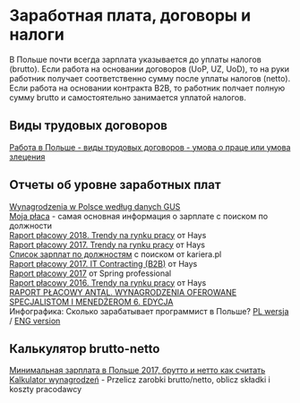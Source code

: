 # Заработная плата, договоры и налоги

В Польше почти всегда зарплата указывается до уплаты налогов (brutto). 
Если работа на основании договоров (UoP, UZ, UoD), то на руки работник получает соответственно сумму после уплаты налогов (netto). Если работа на основании контракта B2B, то работник полчает полную сумму brutto и самостоятельно занимается уплатой налогов.

## Виды трудовых договоров

[Работа в Польше - виды трудовых договоров - умова о праце или умова злецения](https://www.rupoland.com/documents/visa/79-umowa-o-prace)  

## Отчеты об уровне заработных плат

[Wynagrodzenia w Polsce według danych GUS](https://wynagrodzenia.pl/gus)  
[Moja płaca](https://wynagrodzenia.pl/moja-placa) - самая основная информация о зарплате с поиском по должности  
[Raport płacowy 2018. Trendy na rynku pracy](https://www.hays.pl/cs/groups/hays_common/documents/digitalasset/hays_2078590.pdf) от Hays  
[Raport płacowy 2017. Trendy na rynku pracy](https://www.hays.pl/cs/groups/hays_common/documents/digitalasset/hays_1820967.pdf) от Hays  
[Список зарплат по должностям](https://www.kariera.pl/wynagrodzenia/) с поиском от kariera.pl  
[Raport płacowy 2017. IT Contracting (B2B)](https://reaktor.pwn.pl/wp-content/uploads/2016/12/Raport-p%C5%82acowy-Hays-ITC_20172017_IT.pdf) от Hays  
[Raport płacowy 2017](https://www.slideshare.net/jakubtabor/raport-spring-2017pl108) от Spring professional  
[Raport płacowy 2016. Trendy na rynku pracy](http://www.hrtrendy.pl/wp-content/uploads/2016/01/Raport_-placowy_2016_v3.pdf) от Hays  
[RAPORT PŁACOWY ANTAL. WYNAGRODZENIA OFEROWANE SPECJALISTOM I MENEDŻEROM 6. EDYCJA](http://bpcc.org.pl/uploads/ckeditor/attachments/11814/Antal_Salary_Report_2016.pdf)  
Инфографика: Сколько зарабатывает программист в Польше? [PL wersja](https://nofluffjobs.com/blog/wp-content/uploads/delightful-downloads/2017/12/INFOGRAFIKA_2017.png) / [ENG version](https://nofluffjobs.com/blog/wp-content/uploads/2017/12/INFOGRAFIKA_Zarobki-w-IT_Szpak-Anna_eng-01-min-1.jpg)

## Калькулятор brutto-netto

[Минимальная зарплата в Польше 2017, брутто и нетто как считать](https://www.rupoland.com/finances/business/59-zarplata2017)  
[Kalkulator wynagrodzeń](https://wynagrodzenia.pl/kalkulator-wynagrodzen) - Przelicz zarobki brutto/netto, oblicz składki i koszty pracodawcy